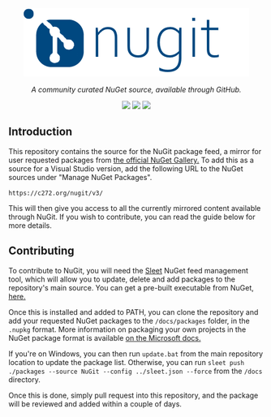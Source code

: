 <p align="center">
  <img src="nugit-logo.png">
</p>

<p align="center">
  <i>A community curated NuGet source, available through GitHub.</i>
</p>

<p align="center">
  <img src="https://img.shields.io/github/issues/c272/nugit">
  <img src="https://img.shields.io/badge/status-active-green">
  <img src="https://img.shields.io/github/forks/c272/nugit">
</p>

## Introduction
This repository contains the source for the NuGit package feed, a mirror for user requested packages from [the official NuGet Gallery.](nuget.org) To add this as a source for a Visual Studio version, add the following URL to the NuGet sources under "Manage NuGet Packages".

```
https://c272.org/nugit/v3/
```

This will then give you access to all the currently mirrored content available through NuGit. If you wish to contribute, you can read the guide below for more details.

## Contributing
To contribute to NuGit, you will need the [Sleet](https://github.com/emgarten/Sleet) NuGet feed management tool, which will allow you to update, delete and add packages to the repository's main source. You can get a pre-built executable from NuGet, [here.](https://www.nuget.org/packages/Sleet/)

Once this is installed and added to PATH, you can clone the repository and add your requested NuGet packages to the `/docs/packages` folder, in the `.nupkg` format. More information on packaging your own projects in the NuGet package format is available [on the Microsoft docs.](https://docs.microsoft.com/en-us/nuget/create-packages/creating-a-package)

If you're on Windows, you can then run `update.bat` from the main repository location to update the package list. Otherwise, you can run `sleet push ./packages --source NuGit --config ../sleet.json --force` from the `/docs` directory.

Once this is done, simply pull request into this repository, and the package will be reviewed and added within a couple of days.
